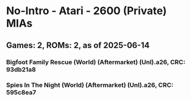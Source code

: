 # No-Intro - Atari - 2600 (Private) MIAs
## Games: 2, ROMs: 2, as of 2025-06-14

### Bigfoot Family Rescue (World) (Aftermarket) (Unl).a26, CRC: 93db21a8
### Spies In The Night (World) (Aftermarket) (Unl).a26, CRC: 595c8ea7
